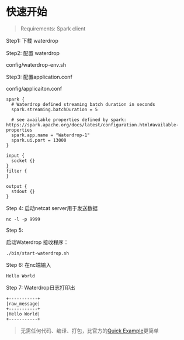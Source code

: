 # 快速开始

> Requirements:
>   Spark client

Step1: 下载 waterdrop

Step2: 配置 waterdrop

config/waterdrop-env.sh

Step3: 配置application.conf

config/applicaiton.conf

```
spark {
  # Waterdrop defined streaming batch duration in seconds
  spark.streaming.batchDuration = 5

  # see available properties defined by spark: https://spark.apache.org/docs/latest/configuration.html#available-properties
  spark.app.name = "Waterdrop-1"
  spark.ui.port = 13000
}

input {
  socket {}
}
filter {
}

output {
  stdout {}
}

```

Step 4: 启动netcat server用于发送数据

```
nc -l -p 9999
```


Step 5:

启动Waterdrop 接收程序：

```
./bin/start-waterdrop.sh

```

Step 6: 在nc端输入

```
Hello World
```

Step 7: Waterdrop日志打印出

```
+-----------+
|raw_message|
+-----------+
|Hello World|
+-----------+

```

> 无需任何代码、编译、打包，比官方的[Quick Example](https://spark.apache.org/docs/latest/streaming-programming-guide.html#a-quick-example)更简单
